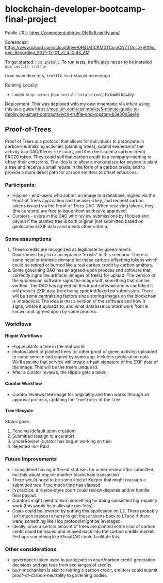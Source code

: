 # blockchain-developer-bootcamp-final-project

Public URL: https://competent-shirley-9fc8a5.netlify.app/

Screencast: https://www.icloud.com/iclouddrive/0H4U4ICKM0TCumCNZTOpLzkjA#Screen_Recording_2021-12-01_at_4.10.43_AM

To get started:
`npm install`,
To run tests, truffle also needs to be installed
`npm install truffle`

from main directory, `truffle test` should be enough

Running Locally:

- I used `http-server` (`npm install http-server`) to build locally.

Deployment:
This was deployed with my own mnemonic via infura using this as a guide https://medium.com/coinmonks/5-minute-guide-to-deploying-smart-contracts-with-truffle-and-ropsten-b3e30d5ee1e

## Proof-of-Trees

Proof of Trees is a protocol that allows for individuals to participate in carbon-neutralizing activities (planting trees), submit evidence of the activity to a DAO/Kleros-like court, and then be issued a carbon credit ERC20 token. They could sell that carbon credit to a company needing to offset their emissions. The idea is to allow a marketplace for anyone to plant a tree and receive a small rebate in the form of a carbon credit, and to provide a more direct path for carbon emitters to offset emissions.

### Participants:

- Hippies - end-users who submit an image to a database, signed via the Proof of Trees application and the user's key, and request carbon tokens issued via the Proof of Trees DAO. When receiving tokens, they (the curators) are free to issue them as they're approved.
- Curators - users in the DAO who review submissions by Hippies and payout if the planted tree is both original (not submitted based on geolocation/EXIF data) and meets other criteria.

### Some assumptions

1. These credits are recognized as legitimate by governments. Government buy-in or acceptance "exists" in this scenario. There is some need or intrinsic demand for these carbon-offsetting tokens which could be retired or burned like a real carbon credit by carbon emitters.
2. Some governing DAO has an agreed-upon process and software that correctly signs the artifacts (images of trees) for upload. The version of the submission software signs the image with something that can be verified. The DAO has agreed on this input software and is confident it will prevent EXIF data from being spoofed/faked on submission. There will be some centralizing factors since storing images on the blockchain is impractical. The idea is that a version of the software and how it signs, where it uploads to, and what database curators work from is known and agreed upon by some process.

### Workflows

#### Hippie Workflows

- Hippie plants a tree in the real world
- photos taken of planted trees (or other proof of green activity) uploaded to some service and signed by some app. Includes geolocation data. We'll assume that service will create a hash signature of the EXIF data of the image. This will be the tree's unique Id.
- After a curator reviews, the Hippie gets a token.

#### Curator Workflow

- Curator reviews tree image for originality and then works through an approval process, updating the `TreeStatus` of the Tree

#### Tree lifecycle

Status goes

1. Pending (default upon creation)
2. Submitted (assign to a curator)
3. UnderReview (curator has begun working on this)
4. Rejected -or- Paid

### Future Improvements

- I considered having different statuses for under review after submitted, but this would require another blockchain transaction
- There would need to be some kind of Keeper that might reassign a submitted tree if too much time has elapsed
- In practice, a Kleros-style court could review disputes and/or handle final payout.
- Curators might need to earn something for doing consistent high-quality work (this would help alleviate gas fees)
- Costs could be lowered by putting this application on L2. There probably isn't much reason to hurry to get these tokens back to L1 and if there were, something like Hop protocol might be leveraged.
- Ideally, once a certain amount of trees are planted some kind of carbon credit could be issued and relayed back into the carbon credits market. Perhaps something like KlimaDAO could facilitate this.

### Other considerations

- governance token used to participate in court/carbon credit-generation decisions and get fees from exchanges of credits
- burn mechanism is akin to retiring a carbon credit, emitters could submit proof-of-carbon-neutrality to governing bodies
